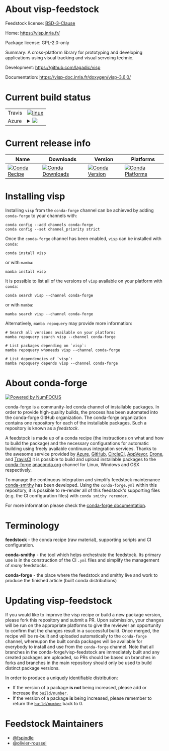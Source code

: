 About visp-feedstock
====================

Feedstock license: [BSD-3-Clause](https://github.com/conda-forge/visp-feedstock/blob/main/LICENSE.txt)

Home: https://visp.inria.fr/

Package license: GPL-2.0-only

Summary: A cross-platform library for prototyping and developing applications using visual tracking and visual servoing technic.

Development: https://github.com/lagadic/visp

Documentation: https://visp-doc.inria.fr/doxygen/visp-3.6.0/

Current build status
====================


<table><tr>
    <td>Travis</td>
    <td>
      <a href="https://app.travis-ci.com/conda-forge/visp-feedstock">
        <img alt="linux" src="https://img.shields.io/travis/com/conda-forge/visp-feedstock/main.svg?label=Linux">
      </a>
    </td>
  </tr>
    
  <tr>
    <td>Azure</td>
    <td>
      <details>
        <summary>
          <a href="https://dev.azure.com/conda-forge/feedstock-builds/_build/latest?definitionId=19878&branchName=main">
            <img src="https://dev.azure.com/conda-forge/feedstock-builds/_apis/build/status/visp-feedstock?branchName=main">
          </a>
        </summary>
        <table>
          <thead><tr><th>Variant</th><th>Status</th></tr></thead>
          <tbody><tr>
              <td>linux_64</td>
              <td>
                <a href="https://dev.azure.com/conda-forge/feedstock-builds/_build/latest?definitionId=19878&branchName=main">
                  <img src="https://dev.azure.com/conda-forge/feedstock-builds/_apis/build/status/visp-feedstock?branchName=main&jobName=linux&configuration=linux%20linux_64_" alt="variant">
                </a>
              </td>
            </tr><tr>
              <td>linux_aarch64</td>
              <td>
                <a href="https://dev.azure.com/conda-forge/feedstock-builds/_build/latest?definitionId=19878&branchName=main">
                  <img src="https://dev.azure.com/conda-forge/feedstock-builds/_apis/build/status/visp-feedstock?branchName=main&jobName=linux&configuration=linux%20linux_aarch64_" alt="variant">
                </a>
              </td>
            </tr><tr>
              <td>linux_ppc64le</td>
              <td>
                <a href="https://dev.azure.com/conda-forge/feedstock-builds/_build/latest?definitionId=19878&branchName=main">
                  <img src="https://dev.azure.com/conda-forge/feedstock-builds/_apis/build/status/visp-feedstock?branchName=main&jobName=linux&configuration=linux%20linux_ppc64le_" alt="variant">
                </a>
              </td>
            </tr><tr>
              <td>osx_64</td>
              <td>
                <a href="https://dev.azure.com/conda-forge/feedstock-builds/_build/latest?definitionId=19878&branchName=main">
                  <img src="https://dev.azure.com/conda-forge/feedstock-builds/_apis/build/status/visp-feedstock?branchName=main&jobName=osx&configuration=osx%20osx_64_" alt="variant">
                </a>
              </td>
            </tr><tr>
              <td>osx_arm64</td>
              <td>
                <a href="https://dev.azure.com/conda-forge/feedstock-builds/_build/latest?definitionId=19878&branchName=main">
                  <img src="https://dev.azure.com/conda-forge/feedstock-builds/_apis/build/status/visp-feedstock?branchName=main&jobName=osx&configuration=osx%20osx_arm64_" alt="variant">
                </a>
              </td>
            </tr><tr>
              <td>win_64</td>
              <td>
                <a href="https://dev.azure.com/conda-forge/feedstock-builds/_build/latest?definitionId=19878&branchName=main">
                  <img src="https://dev.azure.com/conda-forge/feedstock-builds/_apis/build/status/visp-feedstock?branchName=main&jobName=win&configuration=win%20win_64_" alt="variant">
                </a>
              </td>
            </tr>
          </tbody>
        </table>
      </details>
    </td>
  </tr>
</table>

Current release info
====================

| Name | Downloads | Version | Platforms |
| --- | --- | --- | --- |
| [![Conda Recipe](https://img.shields.io/badge/recipe-visp-green.svg)](https://anaconda.org/conda-forge/visp) | [![Conda Downloads](https://img.shields.io/conda/dn/conda-forge/visp.svg)](https://anaconda.org/conda-forge/visp) | [![Conda Version](https://img.shields.io/conda/vn/conda-forge/visp.svg)](https://anaconda.org/conda-forge/visp) | [![Conda Platforms](https://img.shields.io/conda/pn/conda-forge/visp.svg)](https://anaconda.org/conda-forge/visp) |

Installing visp
===============

Installing `visp` from the `conda-forge` channel can be achieved by adding `conda-forge` to your channels with:

```
conda config --add channels conda-forge
conda config --set channel_priority strict
```

Once the `conda-forge` channel has been enabled, `visp` can be installed with `conda`:

```
conda install visp
```

or with `mamba`:

```
mamba install visp
```

It is possible to list all of the versions of `visp` available on your platform with `conda`:

```
conda search visp --channel conda-forge
```

or with `mamba`:

```
mamba search visp --channel conda-forge
```

Alternatively, `mamba repoquery` may provide more information:

```
# Search all versions available on your platform:
mamba repoquery search visp --channel conda-forge

# List packages depending on `visp`:
mamba repoquery whoneeds visp --channel conda-forge

# List dependencies of `visp`:
mamba repoquery depends visp --channel conda-forge
```


About conda-forge
=================

[![Powered by
NumFOCUS](https://img.shields.io/badge/powered%20by-NumFOCUS-orange.svg?style=flat&colorA=E1523D&colorB=007D8A)](https://numfocus.org)

conda-forge is a community-led conda channel of installable packages.
In order to provide high-quality builds, the process has been automated into the
conda-forge GitHub organization. The conda-forge organization contains one repository
for each of the installable packages. Such a repository is known as a *feedstock*.

A feedstock is made up of a conda recipe (the instructions on what and how to build
the package) and the necessary configurations for automatic building using freely
available continuous integration services. Thanks to the awesome service provided by
[Azure](https://azure.microsoft.com/en-us/services/devops/), [GitHub](https://github.com/),
[CircleCI](https://circleci.com/), [AppVeyor](https://www.appveyor.com/),
[Drone](https://cloud.drone.io/welcome), and [TravisCI](https://travis-ci.com/)
it is possible to build and upload installable packages to the
[conda-forge](https://anaconda.org/conda-forge) [anaconda.org](https://anaconda.org/)
channel for Linux, Windows and OSX respectively.

To manage the continuous integration and simplify feedstock maintenance
[conda-smithy](https://github.com/conda-forge/conda-smithy) has been developed.
Using the ``conda-forge.yml`` within this repository, it is possible to re-render all of
this feedstock's supporting files (e.g. the CI configuration files) with ``conda smithy rerender``.

For more information please check the [conda-forge documentation](https://conda-forge.org/docs/).

Terminology
===========

**feedstock** - the conda recipe (raw material), supporting scripts and CI configuration.

**conda-smithy** - the tool which helps orchestrate the feedstock.
                   Its primary use is in the construction of the CI ``.yml`` files
                   and simplify the management of *many* feedstocks.

**conda-forge** - the place where the feedstock and smithy live and work to
                  produce the finished article (built conda distributions)


Updating visp-feedstock
=======================

If you would like to improve the visp recipe or build a new
package version, please fork this repository and submit a PR. Upon submission,
your changes will be run on the appropriate platforms to give the reviewer an
opportunity to confirm that the changes result in a successful build. Once
merged, the recipe will be re-built and uploaded automatically to the
`conda-forge` channel, whereupon the built conda packages will be available for
everybody to install and use from the `conda-forge` channel.
Note that all branches in the conda-forge/visp-feedstock are
immediately built and any created packages are uploaded, so PRs should be based
on branches in forks and branches in the main repository should only be used to
build distinct package versions.

In order to produce a uniquely identifiable distribution:
 * If the version of a package **is not** being increased, please add or increase
   the [``build/number``](https://docs.conda.io/projects/conda-build/en/latest/resources/define-metadata.html#build-number-and-string).
 * If the version of a package **is** being increased, please remember to return
   the [``build/number``](https://docs.conda.io/projects/conda-build/en/latest/resources/define-metadata.html#build-number-and-string)
   back to 0.

Feedstock Maintainers
=====================

* [@fspindle](https://github.com/fspindle/)
* [@olivier-roussel](https://github.com/olivier-roussel/)

